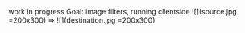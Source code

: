 work in progress
Goal: image filters, running clientside
![](source.jpg =200x300) => ![](destination.jpg =200x300)
